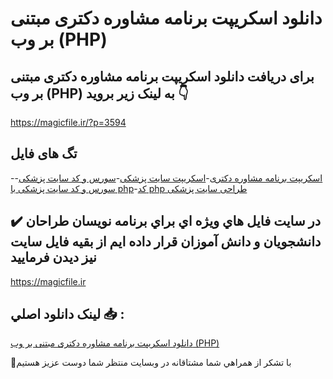# دانلود اسکریپت برنامه مشاوره دکتری مبتنی بر وب (PHP)

## برای دریافت دانلود اسکریپت برنامه مشاوره دکتری مبتنی بر وب (PHP) به لینک زیر بروید 👇

https://magicfile.ir/?p=3594

## تگ های فایل

-[اسکریپت برنامه مشاوره دکتری](https://magicfile.ir/product/%d8%a7%d8%b3%da%a9%d8%b1%db%8c%d9%be%d8%aa-%d8%a8%d8%b1%d9%86%d8%a7%d9%85%d9%87-%d9%85%d8%b4%d8%a7%d9%88%d8%b1%d9%87-%d8%af%da%a9%d8%aa%d8%b1%db%8c-%d9%85%d8%a8%d8%aa%d9%86%db%8c-%d8%a8%d8%b1-%d9%88%d8%a8-php/)-[اسکریپت سایت پزشکی](https://magicfile.ir/product/%d8%a7%d8%b3%da%a9%d8%b1%db%8c%d9%be%d8%aa-%d8%a8%d8%b1%d9%86%d8%a7%d9%85%d9%87-%d9%85%d8%b4%d8%a7%d9%88%d8%b1%d9%87-%d8%af%da%a9%d8%aa%d8%b1%db%8c-%d9%85%d8%a8%d8%aa%d9%86%db%8c-%d8%a8%d8%b1-%d9%88%d8%a8-php/)-[سورس و کد سایت پزشکی](https://magicfile.ir/product/%d8%a7%d8%b3%da%a9%d8%b1%db%8c%d9%be%d8%aa-%d8%a8%d8%b1%d9%86%d8%a7%d9%85%d9%87-%d9%85%d8%b4%d8%a7%d9%88%d8%b1%d9%87-%d8%af%da%a9%d8%aa%d8%b1%db%8c-%d9%85%d8%a8%d8%aa%d9%86%db%8c-%d8%a8%d8%b1-%d9%88%d8%a8-php/)-[سورس و کد سایت پزشکی با php](https://magicfile.ir/product/%d8%a7%d8%b3%da%a9%d8%b1%db%8c%d9%be%d8%aa-%d8%a8%d8%b1%d9%86%d8%a7%d9%85%d9%87-%d9%85%d8%b4%d8%a7%d9%88%d8%b1%d9%87-%d8%af%da%a9%d8%aa%d8%b1%db%8c-%d9%85%d8%a8%d8%aa%d9%86%db%8c-%d8%a8%d8%b1-%d9%88%d8%a8-php/)-[کد php طراحی سایت پزشکی](https://magicfile.ir/product/%d8%a7%d8%b3%da%a9%d8%b1%db%8c%d9%be%d8%aa-%d8%a8%d8%b1%d9%86%d8%a7%d9%85%d9%87-%d9%85%d8%b4%d8%a7%d9%88%d8%b1%d9%87-%d8%af%da%a9%d8%aa%d8%b1%db%8c-%d9%85%d8%a8%d8%aa%d9%86%db%8c-%d8%a8%d8%b1-%d9%88%d8%a8-php/)

## ✔️ در سايت فايل هاي ويژه اي براي برنامه نويسان طراحان دانشجويان و دانش آموزان قرار داده ايم از بقيه فايل سايت نيز ديدن فرماييد

https://magicfile.ir


## لينک دانلود اصلي 📥 :

[دانلود اسکریپت برنامه مشاوره دکتری مبتنی بر وب (PHP)](https://magicfile.ir/product/%d8%a7%d8%b3%da%a9%d8%b1%db%8c%d9%be%d8%aa-%d8%a8%d8%b1%d9%86%d8%a7%d9%85%d9%87-%d9%85%d8%b4%d8%a7%d9%88%d8%b1%d9%87-%d8%af%da%a9%d8%aa%d8%b1%db%8c-%d9%85%d8%a8%d8%aa%d9%86%db%8c-%d8%a8%d8%b1-%d9%88%d8%a8-php/) 


🙏با تشکر از همراهي شما مشتاقانه در وبسایت منتظر شما دوست عزیز هستیم


